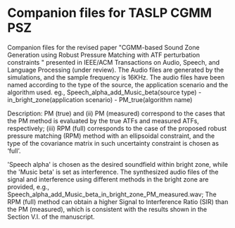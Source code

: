 # Companion files for TASLP CGMM PSZ

Companion files for the revised paper "CGMM-based Sound Zone Generation using Robust Pressure Matching with ATF perturbation constraints " presented in IEEE/ACM Transactions on Audio, Speech, and Language Processing (under review). The Audio files are generated by the simulations, and the sample frequency is 16KHz. The audio files have been named according to the type of the source, the application scenario and the algorithm used. eg., Speech_alpha_add_Music_beta(source type) - in_bright_zone(application scenario) - PM_true(algorithm name)

Description:
PM (true) and (ii) PM (measured) correspond to the cases that the PM method is evaluated by the true ATFs and measured ATFs, respectively; (iii) RPM (full) corresponds to the case of the proposed robust pressure matching (RPM) method with an ellipsoidal constraint, and the type of the covariance matrix in such uncertainty constraint is chosen as ‘full’. 

'Speech alpha' is chosen as the desired soundfield within bright zone, while the 'Music beta' is set as interference. The synthesized audio files of the signal and interference using different methods in the bright zone are provided, e.g., Speech_alpha_add_Music_beta_in_bright_zone_PM_measured.wav; The RPM (full) method can obtain a higher Signal to Interference Ratio (SIR) than the PM (measured), which is consistent with the results shown in the Section V.I. of the manuscript.
